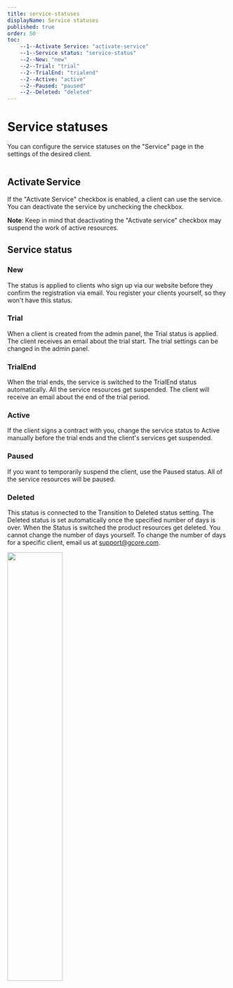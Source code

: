 ```yaml
---
title: service-statuses
displayName: Service statuses
published: true
order: 50
toc:
    --1--Activate Service: "activate-service"
    --1--Service status: "service-status"
    --2--New: "new" 
    --2--Trial: "trial" 
    --2--TrialEnd: "trialend" 
    --2--Active: "active" 
    --2--Paused: "paused" 
    --2--Deleted: "deleted" 
---
```

# Service statuses

You can configure the service statuses on the "Service" page in the settings of the desired client.

<img src="https://assets.gcore.pro/docs/reseller-support/service-statuses/client-services-10.png" alt="">

## Activate Service  

If the "Activate Service" checkbox is enabled, a client can use the service. You can deactivate the service by unchecking the checkbox.

**Note**: Keep in mind that deactivating the "Activate service" checkbox may suspend the work of active resources.

## Service status

### New

The status is applied to clients who sign up via our website before they confirm the registration via email. You register your clients yourself, so they won't have this status.

### Trial

When a client is created from the admin panel, the Trial status is applied. The client receives an email about the trial start. The trial settings can be changed in the admin panel.

### TrialEnd

When the trial ends, the service is switched to the TrialEnd status automatically. All the service resources get suspended. The client will receive an email about the end of the trial period.

### Active

If the client signs a contract with you, change the service status to Active manually before the trial ends and the client's services get suspended.

### Paused

If you want to temporarily suspend the client, use the Paused status. All of the service resources will be paused.

### Deleted

This status is connected to the Transition to Deleted status setting. The Deleted status is set automatically once the specified number of days is over. When the Status is switched the product resources get deleted. You cannot change the number of days yourself. To change the number of days for a specific client, email us at [support@gcore.com](mailto:support@gcore.com). 

<img src="https://assets.gcore.pro/docs/reseller-support/service-statuses/status-deleted-20.png" alt="" width="50%">